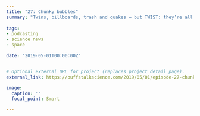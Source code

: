 ```yaml
---
title: "27: Chunky bubbles"
summary: "Twins, billboards, trash and quakes — but TWIST: they’re all in space! Interview with space suit engineer Abhi Boppana."
  
tags:
- podcasting
- science news
- space

date: "2019-05-01T00:00:00Z"


# Optional external URL for project (replaces project detail page).
external_link: https://buffstalkscience.com/2019/05/01/episode-27-chunky-bubbles/

image:
  caption: ""
  focal_point: Smart

---
```


